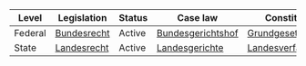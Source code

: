| Level | Legislation | Status | Case law | Constitution |
|---|---|---|---|---|
| Federal | [Bundesrecht](https://www.gesetze-im-internet.de/) | Active | [Bundesgerichtshof](https://www.bundesgerichtshof.de/) | [Grundgesetz](https://www.gesetze-im-internet.de/gg/) |
| State | [Landesrecht](https://www.gesetze-im-internet.de/) | Active | [Landesgerichte](https://www.bundesgerichtshof.de/) | [Landesverfassungen](https://www.gesetze-im-internet.de/) |